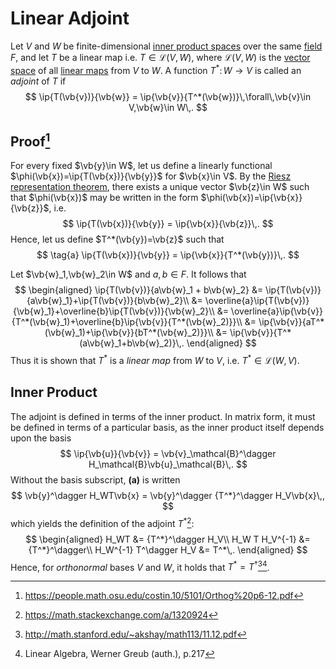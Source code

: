 Linear Adjoint
==============
Let $V$ and $W$ be finite-dimensional [inner product spaces](inner-product-space.md) over the same [field](../field.md) $F$, and let $T$ be a linear map i.e. $T\in\mathcal{L}(V,W)$, where $\mathcal{L}(V,W)$ is the [vector space](vector-space.md) of all [linear maps](linear-mapping.md) from $V$ to $W$. A function $T^*\colon W\rightarrow V$ is called an *adjoint* of $T$ if
$$
\ip{T(\vb{v})}{\vb{w}} = \ip{\vb{v}}{T^*(\vb{w})}\,\forall\,\vb{v}\in V,\vb{w}\in W\,.
$$

Proof[^1]
---------
For every fixed $\vb{y}\in W$, let us define a linearly functional $\phi(\vb{x})=\ip{T(\vb{x})}{\vb{y}}$ for $\vb{x}\in V$. By the [Riesz representation theorem](riesz-representation-theorem.md), there exists a unique vector $\vb{z}\in W$ such that $\phi(\vb{x})$ may be written in the form $\phi(\vb{x})=\ip{\vb{x}}{\vb{z}}$, i.e.
$$
\ip{T(\vb{x})}{\vb{y}} = \ip{\vb{x}}{\vb{z}}\,.
$$
Hence, let us define $T^*(\vb{y})=\vb{z}$ such that
$$
\tag{a}
\ip{T(\vb{x})}{\vb{y}} = \ip{\vb{x}}{T^*(\vb{y})}\,.
$$


Let $\vb{w}_1,\vb{w}_2\in W$ and $a,b\in F$. It follows that
$$
\begin{aligned}
\ip{T(\vb{v})}{a\vb{w}_1 + b\vb{w}_2} &= \ip{T(\vb{v})}{a\vb{w}_1}+\ip{T(\vb{v})}{b\vb{w}_2}\\
&= \overline{a}\ip{T(\vb{v})}{\vb{w}_1}+\overline{b}\ip{T(\vb{v})}{\vb{w}_2}\\
&= \overline{a}\ip{\vb{v}}{T^*(\vb{w}_1)+\overline{b}\ip{\vb{v}}{T^*(\vb{w}_2)}}\\
&= \ip{\vb{v}}{aT^*(\vb{w}_1)+\ip{\vb{v}}{bT^*(\vb{w}_2)}}\\
&= \ip{\vb{v}}{T^*(a\vb{w}_1+b\vb{w}_2)}\,.
\end{aligned}
$$
Thus it is shown that $T^*$ is a *linear map* from $W$ to $V$, i.e. $T^* \in \mathcal{L}(W,V)$. 

Inner Product
-------------
The adjoint is defined in terms of the inner product. In matrix form, it must be defined in terms of a particular basis, as the inner product itself depends upon the basis
$$
\ip{\vb{u}}{\vb{v}} = \vb{v}_\mathcal{B}^\dagger H_\mathcal{B}\vb{u}_\mathcal{B}\,.
$$
Without the basis subscript, **(a)** is written
$$
\vb{y}^\dagger H_WT\vb{x} = \vb{y}^\dagger {T^*}^\dagger H_V\vb{x}\,,
$$
which yields the definition of the adjoint $T^*$[^2]:
$$
\begin{aligned}
H_WT &= {T^*}^\dagger H_V\\
H_W T H_V^{-1} &= {T^*}^\dagger\\
H_W^{-1} T^\dagger H_V &= T^*\,.
\end{aligned}
$$
Hence, for *orthonormal* bases $V$ and $W$, it holds that $T^* = T^\dagger$[^3][^4].

<!-- For future reference
Spent quite some time on this small nuance. For *coordinate vectors* and a linear operator in two bases, the adjoint and hermitian conjugate only coincide where the bases are orthonormal. Hence, for QM, 
-->

[^1]: https://people.math.osu.edu/costin.10/5101/Orthog%20p6-12.pdf
[^2]: https://math.stackexchange.com/a/1320924
[^3]: http://math.stanford.edu/~akshay/math113/11.12.pdf
[^4]: Linear Algebra, Werner Greub (auth.), p.217
